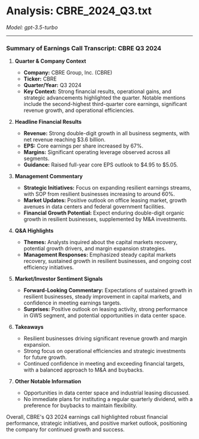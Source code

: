 # Analysis: CBRE_2024_Q3.txt

*Model: gpt-3.5-turbo*

---

### Summary of Earnings Call Transcript: CBRE Q3 2024

1. **Quarter & Company Context**
   - **Company:** CBRE Group, Inc. (CBRE)
   - **Ticker:** CBRE
   - **Quarter/Year:** Q3 2024
   - **Key Context:** Strong financial results, operational gains, and strategic advancements highlighted the quarter. Notable mentions include the second-highest third-quarter core earnings, significant revenue growth, and operational efficiencies.

2. **Headline Financial Results**
   - **Revenue:** Strong double-digit growth in all business segments, with net revenue reaching $3.6 billion.
   - **EPS:** Core earnings per share increased by 67%.
   - **Margins:** Significant operating leverage observed across all segments.
   - **Guidance:** Raised full-year core EPS outlook to $4.95 to $5.05.

3. **Management Commentary**
   - **Strategic Initiatives:** Focus on expanding resilient earnings streams, with SOP from resilient businesses increasing to around 60%.
   - **Market Updates:** Positive outlook on office leasing market, growth avenues in data centers and federal government facilities.
   - **Financial Growth Potential:** Expect enduring double-digit organic growth in resilient businesses, supplemented by M&A investments.

4. **Q&A Highlights**
   - **Themes:** Analysts inquired about the capital markets recovery, potential growth drivers, and margin expansion strategies.
   - **Management Responses:** Emphasized steady capital markets recovery, sustained growth in resilient businesses, and ongoing cost efficiency initiatives.

5. **Market/Investor Sentiment Signals**
   - **Forward-Looking Commentary:** Expectations of sustained growth in resilient businesses, steady improvement in capital markets, and confidence in meeting earnings targets.
   - **Surprises:** Positive outlook on leasing activity, strong performance in GWS segment, and potential opportunities in data center space.

6. **Takeaways**
   - Resilient businesses driving significant revenue growth and margin expansion.
   - Strong focus on operational efficiencies and strategic investments for future growth.
   - Continued confidence in meeting and exceeding financial targets, with a balanced approach to M&A and buybacks.

7. **Other Notable Information**
   - Opportunities in data center space and industrial leasing discussed.
   - No immediate plans for instituting a regular quarterly dividend, with a preference for buybacks to maintain flexibility.

Overall, CBRE's Q3 2024 earnings call highlighted robust financial performance, strategic initiatives, and positive market outlook, positioning the company for continued growth and success.